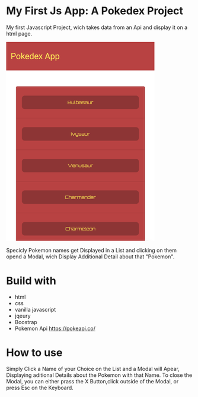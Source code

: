 # My First Js App: A Pokedex Project
My first Javascript Project, wich takes data from an Api and display it on a html page.



<img src="images/page_screenshot.png" alt="Screenshot" width="400"/>



Specicly Pokemon names get Displayed in a List and clicking on them opend a Modal, wich Display Additional Detail about that "Pokemon".

# Build with


- html
- css
 - vanilla javascript
- jqeury 
- Boostrap
- Pokemon Api https://pokeapi.co/


  
# How to use

Simply Click a Name of your Choice on the List and a Modal will Apear, Displaying aditional Details about
the Pokemon with that Name. 
To close the Modal, you can either prass the X Button,click outside of the Modal, or press Esc on the Keyboard.


